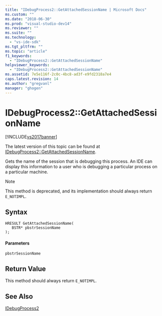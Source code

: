 ```yaml
---
title: "IDebugProcess2::GetAttachedSessionName | Microsoft Docs"
ms.custom: ""
ms.date: "2018-06-30"
ms.prod: "visual-studio-dev14"
ms.reviewer: ""
ms.suite: ""
ms.technology: 
  - "vs-ide-sdk"
ms.tgt_pltfrm: ""
ms.topic: "article"
f1_keywords: 
  - "IDebugProcess2::GetAttachedSessionName"
helpviewer_keywords: 
  - "IDebugProcess2::GetAttachedSessionName"
ms.assetid: 7e5e116f-2c0c-4bc8-ad3f-e9fd2318a7e4
caps.latest.revision: 14
ms.author: "gregvanl"
manager: "ghogen"
---
```

# IDebugProcess2::GetAttachedSessionName
[!INCLUDE[vs2017banner](../../../includes/vs2017banner.md)]

The latest version of this topic can be found at [IDebugProcess2::GetAttachedSessionName](https://docs.microsoft.com/visualstudio/extensibility/debugger/reference/idebugprocess2-getattachedsessionname).  
  
Gets the name of the session that is debugging this process. An IDE can display this information to a user who is debugging a particular process on a particular machine.  
  
> [!NOTE]
>  This method is deprecated, and its implementation should always return `E_NOTIMPL`.  
  
## Syntax  
  
```  
HRESULT GetAttachedSessionName(  
   BSTR* pbstrSessionName  
);  
```  
  
#### Parameters  
 `pbstrSessionName`  
  
## Return Value  
 This method should always return `E_NOTIMPL`.  
  
## See Also  
 [IDebugProcess2](../../../extensibility/debugger/reference/idebugprocess2.md)

